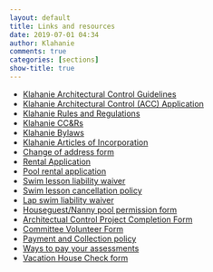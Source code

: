 ```yaml
---
layout: default
title: Links and resources
date: 2019-07-01 04:34
author: Klahanie
comments: true
categories: [sections]
show-title: true
---
```

* <a href="{{site.url}}/files/Klahanie-Association-Architectural-Controls-2018.pdf">Klahanie Architectural Control Guidelines</a>
* <a href="{{site.url}}/files/374142017Architectural-Controls_application.pdf">Klahanie Architectural Control (ACC) Application</a> 
* <a href="{{site.url}}/files/Klahanie-Association-Rules-and-Regulations-2018.pdf">Klahanie Rules and Regulations</a>
* <a href="{{site.url}}/files/Klahanie-Association-CCRs-2018.pdf">Klahanie CC&Rs</a>
* <a href="{{site.url}}/files/Klahanie-Association-Bylaws-2018.pdf">Klahanie Bylaws</a>
* <a href="http://klahanie.com/wp-content/uploads/2019/05/Klahanie-Articles-of-Incorp.pdf">Klahanie Articles of Incorporation</a>
* <a href="{{site.url}}/files/klahanie-association_change-of-address_2018-ver.pdf">Change of address form</a>
* <a href="{{site.url}}/files/Rental-Letter.pdf">Rental Application</a>
* <a href="{{site.url}}/files/Pool Rental Contract 2020.pdf">Pool rental application</a>
* <a href="{{site.url}}/files/liability-waiver.pdf">Swim lesson liability waiver</a>
* <a href="{{site.url}}/files/cancellation-policy.pdf">Swim lesson cancellation policy</a>
* <a href="{{site.url}}/files/100632783684pool-_lap_swim_waiver.pdf">Lap swim liability waiver</a>
* <a href="{{site.url}}/files/3741188675klahanie_houseguestnanny_permission_form_2018.pdf">Houseguest/Nanny pool permission form</a>
* <a href="{{site.url}}/files//374187213project_completion_form.pdf">Architectual Control Project Completion Form</a>
* <a href="{{site.url}}/files/9429141840klahanie-association_volunteering_2018-ver.pdf">Committee Volunteer Form</a>
* <a href="{{site.url}}/files/assessment_payment_and_collection_policy.pdf">Payment and Collection policy</a>
* <a href="{{site.url}}/files/9429173877klahanie-_association_ways_to_pay_your_association_assessments_2018.pdf">Ways to pay your assessments</a>
* <a href="{{site.url}}/files/Vacation-House-Check-2018.pdf">Vacation House Check form</a>
